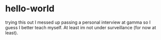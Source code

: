 # hello-world
trying this out
I messed up passing a personal interview at gamma so I guess I better teach myself. At least im not under surveillance (for now at least).
